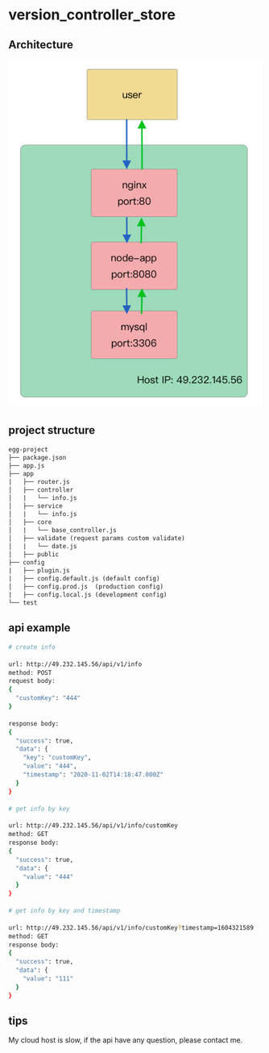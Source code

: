 #  version_controller_store



## Architecture

![avatar](./doc/image/architecture.png)


## project structure

```text
egg-project
├── package.json
├── app.js
├── app
|   ├── router.js
│   ├── controller
│   |   └── info.js
│   ├── service
│   |   └── info.js
│   ├── core
│   |   └── base_controller.js
│   ├── validate (request params custom validate)
│   |   └── date.js
│   ├── public
├── config
|   ├── plugin.js
|   ├── config.default.js (default config)
│   ├── config.prod.js  (production config)
|   ├── config.local.js (development config)
└── test
```


## api example
```bash
# create info

url: http://49.232.145.56/api/v1/info
method: POST
request body:
{
  "customKey": "444"
}

response body:
{
  "success": true,
  "data": {
    "key": "customKey",
    "value": "444",
    "timestamp": "2020-11-02T14:18:47.000Z"
  }
}

# get info by key

url: http://49.232.145.56/api/v1/info/customKey
method: GET
response body:
{
  "success": true,
  "data": {
    "value": "444"
  }
}

# get info by key and timestamp

url: http://49.232.145.56/api/v1/info/customKey?timestamp=1604321589
method: GET
response body:
{
  "success": true,
  "data": {
    "value": "111"
  }
}
```

## tips

My cloud host is slow, if the api have any question, please contact me.